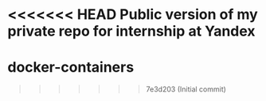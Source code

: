 <<<<<<< HEAD
Public version of my private repo for internship at Yandex
=======
# docker-containers
>>>>>>> 7e3d203 (Initial commit)
